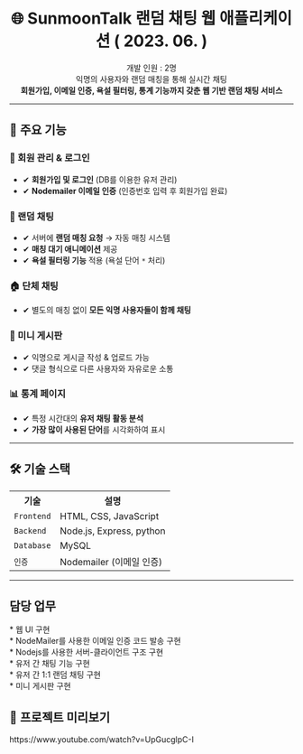 <h1 align="center">🌐 SunmoonTalk 랜덤 채팅 웹 애플리케이션 ( 2023. 06. )</h1>

<p align="center">
  개발 인원 : 2명<br>
  익명의 사용자와 랜덤 매칭을 통해 실시간 채팅<br>
  <strong>회원가입, 이메일 인증, 욕설 필터링, 통계 기능까지 갖춘 웹 기반 랜덤 채팅 서비스</strong>
</p>

<hr>

<h2>🚀 주요 기능</h2>

<h3>🔑 회원 관리 & 로그인</h3>
<ul>
  <li>✔ <strong>회원가입 및 로그인</strong> (DB를 이용한 유저 관리)</li>
  <li>✔ <strong>Nodemailer 이메일 인증</strong> (인증번호 입력 후 회원가입 완료)</li>
</ul>

<h3>💬 랜덤 채팅</h3>
<ul>
  <li>✔ 서버에 <strong>랜덤 매칭 요청</strong> → 자동 매칭 시스템</li>
  <li>✔ <strong>매칭 대기 애니메이션</strong> 제공</li>
  <li>✔ <strong>욕설 필터링 기능</strong> 적용 (욕설 단어 <code>*</code> 처리)</li>
</ul>

<h3>🏠 단체 채팅</h3>
<ul>
  <li>✔ 별도의 매칭 없이 <strong>모든 익명 사용자들이 함께 채팅</strong></li>
</ul>

<h3>📝 미니 게시판</h3>
<ul>
  <li>✔ 익명으로 게시글 작성 & 업로드 가능</li>
  <li>✔ 댓글 형식으로 다른 사용자와 자유로운 소통</li>
</ul>

<h3>📊 통계 페이지</h3>
<ul>
  <li>✔ 특정 시간대의 <strong>유저 채팅 활동 분석</strong></li>
  <li>✔ <strong>가장 많이 사용된 단어</strong>를 시각화하여 표시</li>
</ul>

<hr>

<h2>🛠️ 기술 스택</h2>

<table>
  <tr>
    <th>기술</th>
    <th>설명</th>
  </tr>
  <tr>
    <td><code>Frontend</code></td>
    <td>HTML, CSS, JavaScript</td>
  </tr>
  <tr>
    <td><code>Backend</code></td>
    <td>Node.js, Express, python</td>
  </tr>
  <tr>
    <td><code>Database</code></td>
    <td>MySQL</td>
  </tr>
  <tr>
    <td><code>인증</code></td>
    <td>Nodemailer (이메일 인증)</td>
  </tr>
</table>

<hr>

<h2>담당 업무</h2>
* 웹 UI 구현<br>
* NodeMailer를 사용한 이메일 인증 코드 발송 구현<br>
* Nodejs를 사용한 서버-클라이언트 구조 구현<br>
* 유저 간 채팅 기능 구현<br>
* 유저 간 1:1 랜덤 채팅 구현<br>
* 미니 게시판 구현<br>

<h2>📌 프로젝트 미리보기</h2>
https://www.youtube.com/watch?v=UpGucglpC-I
